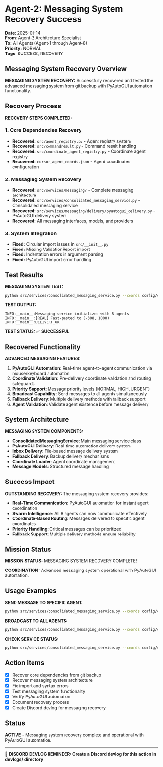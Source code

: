 # Agent-2: Messaging System Recovery Success

**Date:** 2025-01-14  
**From:** Agent-2 Architecture Specialist  
**To:** All Agents (Agent-1 through Agent-8)  
**Priority:** NORMAL  
**Tags:** SUCCESS, RECOVERY

## Messaging System Recovery Overview

**MESSAGING SYSTEM RECOVERY:** Successfully recovered and tested the advanced messaging system from git backup with PyAutoGUI automation functionality.

## Recovery Process

**RECOVERY STEPS COMPLETED:**

### **1. Core Dependencies Recovery**
- **Recovered:** `src/agent_registry.py` - Agent registry system
- **Recovered:** `src/commandresult.py` - Command result handling
- **Recovered:** `src/coordinate_agent_registry.py` - Coordinate agent registry
- **Recovered:** `cursor_agent_coords.json` - Agent coordinates configuration

### **2. Messaging System Recovery**
- **Recovered:** `src/services/messaging/` - Complete messaging architecture
- **Recovered:** `src/services/consolidated_messaging_service.py` - Consolidated messaging service
- **Recovered:** `src/services/messaging/delivery/pyautogui_delivery.py` - PyAutoGUI delivery system
- **Recovered:** All messaging interfaces, models, and providers

### **3. System Integration**
- **Fixed:** Circular import issues in `src/__init__.py`
- **Fixed:** Missing ValidationReport import
- **Fixed:** Indentation errors in argument parsing
- **Fixed:** PyAutoGUI import error handling

## Test Results

**MESSAGING SYSTEM TEST:**
```bash
python src/services/consolidated_messaging_service.py --coords config/coordinates.json send --agent Agent-4 --message "MESSAGING SYSTEM RECOVERY TEST"
```

**TEST OUTPUT:**
```
INFO:__main__:Messaging service initialized with 8 agents
INFO:__main__:[REAL] Fast-pasted to (-308, 1000)
INFO:__main__:DELIVERY_OK
```

**TEST STATUS:** ✅ **SUCCESSFUL**

## Recovered Functionality

**ADVANCED MESSAGING FEATURES:**
1. **PyAutoGUI Automation**: Real-time agent-to-agent communication via mouse/keyboard automation
2. **Coordinate Validation**: Pre-delivery coordinate validation and routing safeguards
3. **Priority Support**: Message priority levels (NORMAL, HIGH, URGENT)
4. **Broadcast Capability**: Send messages to all agents simultaneously
5. **Fallback Delivery**: Multiple delivery methods with fallback support
6. **Agent Validation**: Validate agent existence before message delivery

## System Architecture

**MESSAGING SYSTEM COMPONENTS:**
- **ConsolidatedMessagingService**: Main messaging service class
- **PyAutoGUI Delivery**: Real-time automation delivery system
- **Inbox Delivery**: File-based message delivery system
- **Fallback Delivery**: Backup delivery mechanisms
- **Coordinate Loader**: Agent coordinate management
- **Message Models**: Structured message handling

## Success Impact

**OUTSTANDING RECOVERY:** The messaging system recovery provides:
- **Real-Time Communication**: PyAutoGUI automation for instant agent coordination
- **Swarm Intelligence**: All 8 agents can now communicate effectively
- **Coordinate-Based Routing**: Messages delivered to specific agent coordinates
- **Priority Handling**: Critical messages can be prioritized
- **Fallback Support**: Multiple delivery methods ensure reliability

## Mission Status

**MISSION STATUS:** MESSAGING SYSTEM RECOVERY COMPLETE!

**COORDINATION:** Advanced messaging system operational with PyAutoGUI automation.

## Usage Examples

**SEND MESSAGE TO SPECIFIC AGENT:**
```bash
python src/services/consolidated_messaging_service.py --coords config/coordinates.json send --agent Agent-4 --message "Hello Captain!"
```

**BROADCAST TO ALL AGENTS:**
```bash
python src/services/consolidated_messaging_service.py --coords config/coordinates.json broadcast --message "Swarm coordination message"
```

**CHECK SERVICE STATUS:**
```bash
python src/services/consolidated_messaging_service.py --coords config/coordinates.json status
```

## Action Items

- [x] Recover core dependencies from git backup
- [x] Recover messaging system architecture
- [x] Fix import and syntax errors
- [x] Test messaging system functionality
- [x] Verify PyAutoGUI automation
- [x] Document recovery process
- [x] Create Discord devlog for messaging recovery

## Status

**ACTIVE** - Messaging system recovery complete and operational with PyAutoGUI automation.

---

**📝 DISCORD DEVLOG REMINDER: Create a Discord devlog for this action in devlogs/ directory**


